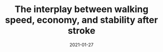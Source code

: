 ---
title: "The interplay between walking speed, economy, and stability after stroke"
collection: publications
permalink: /publication/2020-Stability
date: 2021-01-27
venue: 'Engineering'
citation: 'Awad L., Knarr B., > **Kudzia P.**, Buchanan T. The interplay between walking speed, economy, and stability after stroke (in review). 2021'
---